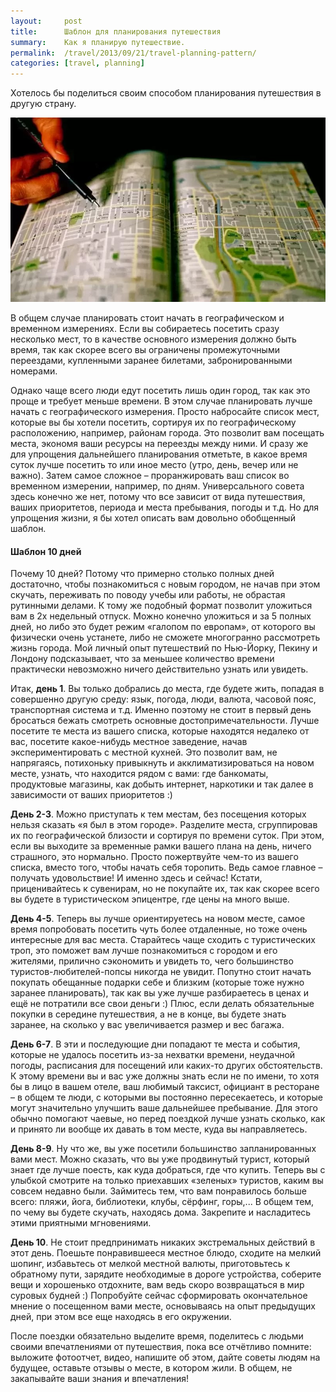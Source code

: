```yaml
---
layout:     post
title:      Шаблон для планирования путешествия
summary:    Как я планирую путешествие.
permalink:  /travel/2013/09/21/travel-planning-pattern/
categories: [travel, planning]
---
```


Хотелось бы поделиться своим способом планирования путешествия в другую страну.

![Map](/images/2013-09-21-travel-planning-pattern.jpg)

В общем случае планировать стоит начать в географическом и временном измерениях. Если вы собираетесь посетить сразу несколько мест, то в качестве основного измерения должно быть время, так как скорее всего вы ограничены промежуточными переездами, купленными заранее билетами, забронированными номерами.

Однако чаще всего люди едут посетить лишь один город, так как это проще и требует меньше времени. В этом случае планировать лучше начать с географического измерения. Просто набросайте список мест, которые вы бы хотели посетить, сортируя их по географическому расположению, например, районам города. Это позволит вам посещать места, экономя ваши ресурсы на переезды между ними. И сразу же для упрощения дальнейшего планирования отметьте, в какое время суток лучше посетить то или иное место (утро, день, вечер или не важно). Затем самое сложное – проранжировать ваш список во временном измерении, например, по дням. Универсального совета здесь конечно же нет, потому что все зависит от вида путешествия, ваших приоритетов, периода и места пребывания, погоды и т.д. Но для упрощения жизни, я бы хотел описать вам довольно обобщенный шаблон.

#### Шаблон 10 дней

Почему 10 дней? Потому что примерно столько полных дней достаточно, чтобы познакомиться с новым городом, не начав при этом скучать, переживать по поводу учебы или работы, не обрастая рутинными делами. К тому же подобный формат позволит уложиться вам в 2х недельный отпуск. Можно конечно уложиться и за 5 полных дней, но либо это будет режим «галопом по европам», от которого вы физически очень устанете, либо не сможете многогранно рассмотреть жизнь города. Мой личный опыт путешествий по Нью-Йорку, Пекину и Лондону подсказывает, что за меньшее количество времени практически невозможно ничего действительно узнать или увидеть.

Итак, **день 1**. Вы только добрались до места, где будете жить, попадая в совершенно другую среду: язык, погода, люди, валюта, часовой пояс, транспортная система и т.д. Именно поэтому не стоит в первый день бросаться бежать смотреть основные достопримечательности. Лучше посетите те места из вашего списка, которые находятся недалеко от вас, посетите какое-нибудь местное заведение, начав экспериментировать с местной кухней. Это позволит вам, не напрягаясь, потихоньку привыкнуть и акклиматизироваться на новом месте, узнать, что находится рядом с вами: где банкоматы, продуктовые магазины, как добыть интернет, наркотики и так далее в зависимости от ваших приоритетов :)

**День 2-3**. Можно приступать к тем местам, без посещения которых нельзя сказать «я был в этом городе». Разделите места, сгруппировав их по географической близости и сортируя по времени суток. При этом, если вы выходите за временные рамки вашего плана на день, ничего страшного, это нормально. Просто пожертвуйте чем-то из вашего списка, вместо того, чтобы начать себя торопить. Ведь самое главное – получать удовольствие! И именно здесь и сейчас! Кстати, приценивайтесь к сувенирам, но не покупайте их, так как скорее всего вы будете в туристическом эпицентре, где цены на много выше.

**День 4-5**. Теперь вы лучше ориентируетесь на новом месте, самое время попробовать посетить чуть более отдаленные, но тоже очень интересные для вас места. Старайтесь чаще сходить с туристических троп, это поможет вам лучше познакомиться с городом и его жителями, прилично сэкономить и увидеть то, чего большинство туристов-любителей-попсы никогда не увидит. Попутно стоит начать покупать обещанные подарки себе и близким (которые тоже нужно заранее планировать), так как вы уже лучше разбираетесь в ценах и ещё не потратили все свои деньги :) Плюс, если делать обязательные покупки в середине путешествия, а не в конце, вы будете знать заранее, на сколько у вас увеличивается размер и вес багажа.

**День 6-7**. В эти и последующие дни попадают те места и события, которые не удалось посетить из-за нехватки времени, неудачной погоды, расписания для посещений или каких-то других обстоятельств. К этому времени вы и вас уже должны знать если не по имени, то хотя бы в лицо в вашем отеле, ваш любимый таксист, официант в ресторане – в общем те люди, с которыми вы постоянно пересекаетесь, и которые могут значительно улучшить ваше дальнейшее пребывание. Для этого обычно помогают чаевые, но перед поездкой лучше узнать сколько, как и принято ли вообще их давать в том месте, куда вы направляетесь.

**День 8-9**. Ну что же, вы уже посетили большинство запланированных вами мест. Можно сказать, что вы уже продвинутый турист, который знает где лучше поесть, как куда добраться, где что купить. Теперь вы с улыбкой смотрите на только приехавших «зеленых» туристов, каким вы совсем недавно были. Займитесь тем, что вам понравилось больше всего: пляжи, йога, библиотеки, клубы, сёрфинг, горы,... В общем тем, по чему вы будете скучать, находясь дома. Закрепите и насладитесь этими приятными мгновениями.

**День 10**. Не стоит предпринимать никаких экстремальных действий в этот день. Поешьте понравившееся местное блюдо, сходите на мелкий шопинг, избавьтесь от мелкой местной валюты, приготовьтесь к обратному пути, зарядите необходимые в дороге устройства, соберите вещи и хорошенько отдохните, вам ведь скоро возвращаться в мир суровых будней :) Попробуйте сейчас сформировать окончательное мнение о посещенном вами месте, основываясь на опыт предыдущих дней, при этом все еще находясь в его окружении.

После поездки обязательно выделите время, поделитесь с людьми своими впечатлениями от путешествия, пока все отчётливо помните: выложите фотоотчет, видео, напишите об этом, дайте советы людям на будущее, оставьте отзывы о месте, в котором жили. В общем, не закапывайте ваши знания и впечатления!
